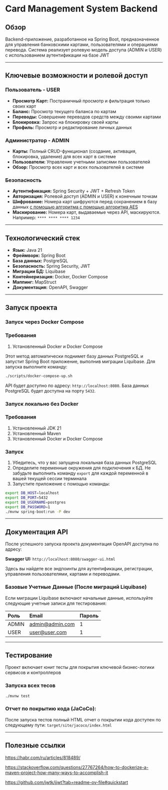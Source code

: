 # Card Management System Backend

## Обзор

Backend-приложение, разработанное на Spring Boot, предназначенное для управления
банковскими картами, пользователями и операциями перевода. Система реализует
ролевую модель доступа (ADMIN и USER) с использованием аутентификации на базе JWT

---

## Ключевые возможности и ролевой доступ

### Пользователь - USER
* **Просмотр Карт:** Постраничный просмотр и фильтрация только своих карт
* **Баланс:** Просмотр текущего баланса по картам
* **Переводы:** Совершение переводов средств между своими картами
* **Блокировка:** Запрос на блокировку своей карты
* **Профиль:** Просмотр и редактирование личных данных

### Администратор - ADMIN
* **Карты:** Полный CRUD-функционал (создание, активация, блокировка, удаление) для всех карт в системе
* **Пользователи:** Управление учетными записями пользователей
* **Обзор:** Просмотр всех карт и всех пользователей в системе

### Безопасность
* **Аутентификация:** Spring Security + JWT + Refresh Token
* **Авторизация:** Ролевой доступ (ADMIN и USER) к конечным точкам
* **Шифрование:** Номера карт шифруются перед сохранением в базу данных [с помощью алгоритма с помощью алгоритма AES](./src/main/java/kg/musabaev/em_bank_rest/util/SomePaymentSystemProvider.java)
* **Маскирование:** Номера карт, выдаваемые через API, маскируются. Например: `**** **** **** 1234`

---

## Технологический стек

* **Язык:** Java 21
* **Фреймворк:** Spring Boot
* **База данных:** PostgreSQL
* **Безопасность:** Spring Security, JWT
* **Миграции БД:** Liquibase
* **Контейнеризация:** Docker, Docker Compose
* **Маппинг:** MapStruct
* **Документация:** OpenAPI, Swagger

---

## Запуск проекта

### Запуск через Docker Compose

### Требования
1.  Установленный Docker и Docker Compose

Этот метод автоматически поднимет базу данных PostgreSQL 
и запустит Spring Boot приложение, выполнив миграции Liquibase.
Для запуска выполните команду:

```bash
./scripts/docker-compose-up.sh
```
    
API будет доступно по адресу: `http://localhost:8080`.
База данных PostgreSQL будет доступна на порту `5432`.

### Запуск локально без Docker

### Требования
1. Установленный JDK 21
2. Установленный Maven
3. Установленный Docker и Docker Compose

### Запуск

1. Убедитесь, что у вас запущена локальная база данных PostgreSQL
2. Определите переменные окружения для подключения к БД. Не забудьте выполнить команду `export` для каждой переменной в вашей текущей сессии терминала
3. Запустите приложение с помощью команды:

```bash
export DB_HOST=localhost
export DB_PORT=5432
export DB_USERNAME=postgres
export DB_PASSWORD=1 
./mvnw spring-boot:run -P dev
```

---

## Документация API

После успешного запуска проекта документация OpenAPI доступна по адресу:

**Swagger UI:** `http://localhost:8080/swagger-ui.html`

Здесь вы найдете все эндпоинты для аутентификации, регистрации, управления пользователями, картами и переводами.

### Базовые Учетные Данные (После миграций Liquibase)

Если миграции Liquibase включают начальные данные, используйте следующие учетные записи для тестирования:

| Роль  | Email           | Пароль |
|:------|:----------------|:-------|
| ADMIN | admin@admin.com | 1      |
| USER  | user@user.com   | 1      |

---

## Тестирование

Проект включает юнит тесты для покрытия ключевой бизнес-логики сервисов и контроллеров

### Запуска всех тесов

```bash
./mvnw test
```

### Отчет по покрытию кода (JaCoCo):

После запуска тестов полный HTML отчет о покрытии кода доступен по следующему пути:
`target/site/jacoco/index.html`

---

## Полезные ссылки

https://habr.com/ru/articles/818489/

https://stackoverflow.com/questions/27767264/how-to-dockerize-a-maven-project-how-many-ways-to-accomplish-it

https://github.com/jwtk/jjwt?tab=readme-ov-file#quickstart
